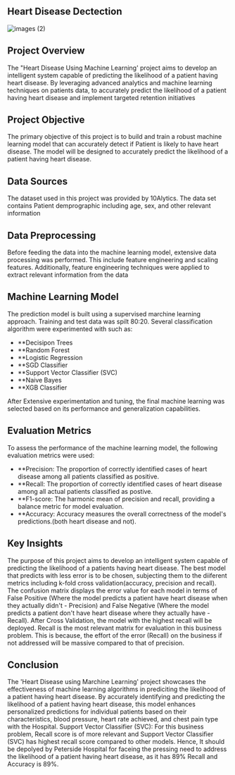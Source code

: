 ## Heart Disease Dectection

![images (2)](https://github.com/Estimatorbeat/HeartDiseaseUsingMachineLearning/assets/154437491/6487c9be-247d-440c-9b45-857e75ad9cbe)


## Project Overview
The "Heart Disease Using Machine Learning' project aims to develop an intelligent system capable of predicting the likelihood of a patient having heart disease. By leveraging advanced analytics and machine learning techniques on patients data, to accurately predict the likelihood of a patient having heart disease and implement targeted retention initiatives

## Project Objective
The primary objective of this project is to build and train a robust machine learning model that can accurately detect if Patient is likely to have heart disease. The model will be designed to accurately predict the likelihood of a patient having heart disease.

## Data Sources
The dataset used in this project was provided by 10Alytics. The data set contains Patient demprographic including age, sex, and other relevant information

## Data Preprocessing
Before feeding the data into the machine learning model, extensive data processing was performed. This include feature engineering and scaling features. Additionally, feature engineering techniques were applied to extract relevant information from the data

## Machine Learning Model
The prediction model is built using a supervised marchine learning approach. Training and test data was spilt 80:20. Several classification algorithm were experimented with such as:

- **Decisipon Trees
- **Random Forest
- **Logistic Regression
- **SGD Classifier
- **Support Vector Classifier (SVC) 
- **Naive Bayes
- **XGB Classifier

After Extensive experimentation and tuning, the final machine learning was selected based on its performance and generalization capabilities.

## Evaluation Metrics
To assess the performance of the machine learning model, the following evaluation metrics were used:

- **Precision: The proportion of correctly identified cases of heart disease among all patients classified as positive.
- **Recall: The proportion of correctly identified cases of heart disease among all actual patients classified as postive.
- **F1-score: The harmonic mean of precision and recall, providing a balance metric for model evaluation.
- **Accuracy: Accuracy measures the overall correctness of the model's predictions.(both heart disease and not).
  
## Key Insights
The purpose of this project aims to develop an intelligent system capable of predicting the likelihood of a patients having heart disease.
The best model that predicts with less error is to be chosen, subjecting them to the diiferent metrics including k-fold cross validation(accuracy, precision and recall).
The confusion matrix displays the error value for each model in terms of False Positive (Where the model predicts a patient have heart disease when they actually didn't - Precision) and False Negative (Where the model predicts a patient don't have heart disease where they actually have - Recall).
After Cross Validation, the model with the highest recall will be deployed. Recall is the most relevant matrix for evaluation in this business problem. This is because, the effort of the error (Recall) on the business if not addressed will be massive compared to that of precision.

## Conclusion
The 'Heart Disease using Marchine Learning' project showcases the effectiveness of machine learning algorithms in prediciting the likelihood of a patient having heart disease. By accurately identifying and predicting the likelihood of a patient having heart disease, this model enhances personalized predictions for individual patients based on their characteristics, blood pressure, heart rate achieved, and chest pain type with the Hospital.
Support Vector Classifier (SVC): For this business problem, Recall score is of more relevant and Support Vector Classifier (SVC) has highest recall score compared to other models. Hence, It should be depolyed by Peterside
Hospital for faceing the pressing need to address the likelihood of a patient having heart disease, as it has 89% Recall and Accuracy is 89%.

